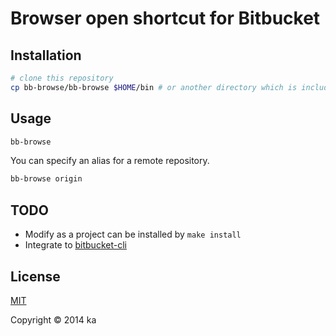 # Browser open shortcut for Bitbucket

## Installation

```sh
# clone this repository
cp bb-browse/bb-browse $HOME/bin # or another directory which is included in $PATH
```

## Usage

```sh
bb-browse
```

You can specify an alias for a remote repository.

```sh
bb-browse origin
```

## TODO

* Modify as a project can be installed by `make install`
* Integrate to [bitbucket-cli](https://bitbucket.org/zhemao/bitbucket-cli)

## License

[MIT](http://opensource.org/licenses/MIT)

Copyright &copy; 2014 ka
